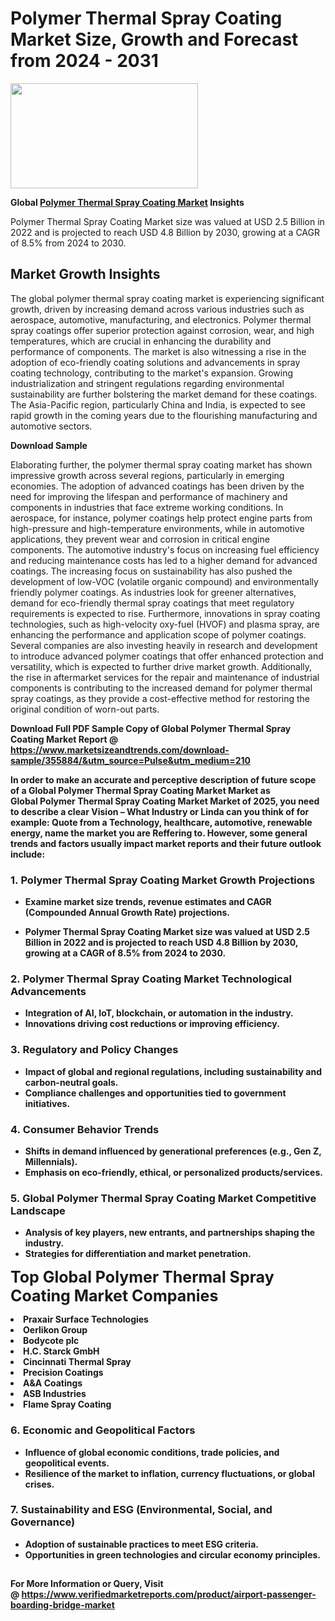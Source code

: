 <H1>Polymer Thermal Spray Coating Market Size, Growth and Forecast from 2024 - 2031</H1><img class="aligncenter size-medium wp-image-584254" src="https://thirdeyenews.in/wp-content/uploads/2024/09/Global-Market-Research-300x168.jpeg" alt="" width="300" height="168" /><p><strong>Global&nbsp;<a href="https://www.marketsizeandtrends.com/download-sample/355884/&amp;utm_source=Pulse&amp;utm_medium=210">Polymer Thermal Spray Coating Market</a> Insights</strong></p><p>Polymer Thermal Spray Coating Market size was valued at USD 2.5 Billion in 2022 and is projected to reach USD 4.8 Billion by 2030, growing at a CAGR of 8.5% from 2024 to 2030.</p><p><h2>Market Growth Insights</h2> The global polymer thermal spray coating market is experiencing significant growth, driven by increasing demand across various industries such as aerospace, automotive, manufacturing, and electronics. Polymer thermal spray coatings offer superior protection against corrosion, wear, and high temperatures, which are crucial in enhancing the durability and performance of components. The market is also witnessing a rise in the adoption of eco-friendly coating solutions and advancements in spray coating technology, contributing to the market's expansion. Growing industrialization and stringent regulations regarding environmental sustainability are further bolstering the market demand for these coatings. The Asia-Pacific region, particularly China and India, is expected to see rapid growth in the coming years due to the flourishing manufacturing and automotive sectors. <p><strong>Download Sample</strong></p> <p>Elaborating further, the polymer thermal spray coating market has shown impressive growth across several regions, particularly in emerging economies. The adoption of advanced coatings has been driven by the need for improving the lifespan and performance of machinery and components in industries that face extreme working conditions. In aerospace, for instance, polymer coatings help protect engine parts from high-pressure and high-temperature environments, while in automotive applications, they prevent wear and corrosion in critical engine components. The automotive industry's focus on increasing fuel efficiency and reducing maintenance costs has led to a higher demand for advanced coatings. The increasing focus on sustainability has also pushed the development of low-VOC (volatile organic compound) and environmentally friendly polymer coatings. As industries look for greener alternatives, demand for eco-friendly thermal spray coatings that meet regulatory requirements is expected to rise. Furthermore, innovations in spray coating technologies, such as high-velocity oxy-fuel (HVOF) and plasma spray, are enhancing the performance and application scope of polymer coatings. Several companies are also investing heavily in research and development to introduce advanced polymer coatings that offer enhanced protection and versatility, which is expected to further drive market growth. Additionally, the rise in aftermarket services for the repair and maintenance of industrial components is contributing to the increased demand for polymer thermal spray coatings, as they provide a cost-effective method for restoring the original condition of worn-out parts. <p><strong></p><p><span class=""><strong>Download Full PDF Sample Copy of Global Polymer Thermal Spray Coating Market Report</strong> @ <a href="https://www.marketsizeandtrends.com/download-sample/355884/&amp;utm_source=Pulse&amp;utm_medium=210" target="_blank">https://www.marketsizeandtrends.com/download-sample/355884/&amp;utm_source=Pulse&amp;utm_medium=210</a></span></p><p>In order to make an accurate and perceptive description of future scope of a Global&nbsp;Polymer Thermal Spray Coating Market Market as Global&nbsp;Polymer Thermal Spray Coating Market Market of 2025, you need to describe a clear Vision &ndash; What Industry or Linda can you think of for example: Quote from a Technology, healthcare, automotive, renewable energy, name the market you are Reffering to. However, some general trends and factors usually impact market reports and their future outlook include:</p><h3>1.&nbsp;<strong>Polymer Thermal Spray Coating Market Growth Projections</strong></h3><ul><li>Examine market size trends, revenue estimates and CAGR (Compounded Annual Growth Rate) projections.</li><li><p>Polymer Thermal Spray Coating Market size was valued at USD 2.5 Billion in 2022 and is projected to reach USD 4.8 Billion by 2030, growing at a CAGR of 8.5% from 2024 to 2030.</p></li></ul><h3>2.&nbsp;<strong>Polymer Thermal Spray Coating Market Technological Advancements</strong></h3><ul><li>Integration of AI, IoT, blockchain, or automation in the industry.</li><li>Innovations driving cost reductions or improving efficiency.</li></ul><h3>3.&nbsp;<strong>Regulatory and Policy Changes</strong></h3><ul><li>Impact of global and regional regulations, including sustainability and carbon-neutral goals.</li><li>Compliance challenges and opportunities tied to government initiatives.</li></ul><h3>4.&nbsp;<strong>Consumer Behavior Trends</strong></h3><ul><li>Shifts in demand influenced by generational preferences (e.g., Gen Z, Millennials).</li><li>Emphasis on eco-friendly, ethical, or personalized products/services.</li></ul><h3>5.&nbsp;<strong>Global Polymer Thermal Spray Coating Market Competitive Landscape</strong></h3><ul><li>Analysis of key players, new entrants, and partnerships shaping the industry.</li><li>Strategies for differentiation and market penetration.</li></ul><p data-pm-slice="1 1 []"><span style="color: inherit; font-family: inherit; font-size: 25px;">Top Global Polymer Thermal Spray Coating Market Companies</span></p><div class="" data-test-id=""><p><li>Praxair Surface Technologies</li><li> Oerlikon Group</li><li> Bodycote plc</li><li> H.C. Starck GmbH</li><li> Cincinnati Thermal Spray</li><li> Precision Coatings</li><li> A&A Coatings</li><li> ASB Industries</li><li> Flame Spray Coating</li></p></div><h3>6.&nbsp;<strong>Economic and Geopolitical Factors</strong></h3><ul><li>Influence of global economic conditions, trade policies, and geopolitical events.</li><li>Resilience of the market to inflation, currency fluctuations, or global crises.</li></ul><h3>7.&nbsp;<strong>Sustainability and ESG (Environmental, Social, and Governance)</strong></h3><ul><li>Adoption of sustainable practices to meet ESG criteria.</li><li>Opportunities in green technologies and circular economy principles.</li></ul><h2><strong style="font-size: 14px;">For More Information or Query, Visit @&nbsp;</strong><a style="background-color: #ffffff; font-size: 14px;" href="https://www.marketsizeandtrends.com/report/polymer-thermal-spray-coating-market/" target="_blank">https://www.verifiedmarketreports.com/product/airport-passenger-boarding-bridge-market</a></h2>
